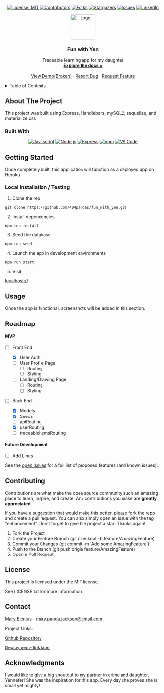 <!-- For assistance using this README for your project, reach out to your instructinoal staff. -->

<div align="center">

  <!-- Add badges using the following format: -->
  <!-- ![Name](urlToShieldHere)(urlToGithubHere) -->

[![License: MIT](https://img.shields.io/badge/License-MIT-yellow.svg)](https://opensource.org/licenses/MIT)
[![Contributors](https://img.shields.io/github/contributors/404pandas/fun_with_yen.svg?style=plastic&logo=appveyor)](https://github.com/404pandas/fun_with_yen/graphs/contributors)
[![Forks](https://img.shields.io/github/forks/404pandas/fun_with_yen.svg?style=plastic&logo=appveyor)](https://github.com/404pandas/fun_with_yen/network/members)
[![Stargazers](https://img.shields.io/github/stars/404pandas/fun_with_yen.svg?style=plastic&logo=appveyor)](https://github.com/404pandas/fun_with_yen/stargazers)
[![Issues](https://img.shields.io/github/issues/404pandas/fun_with_yen.svg?style=plastic&logo=appveyor)](https://github.com/404pandas/fun_with_yen/issues)
[![LinkedIn](https://img.shields.io/badge/-LinkedIn-black.svg?style=plastic&logo=appveyor&logo=linkedin&colorB=555)](https://linkedin.com/in/404pandas)

</div>

<!-- PROJECT LOGO -->

<div align="center">
  <a href="https://github.com/404pandas/fun_with_yen">
    <img src="./public/images/" alt="Logo" width="80" height="80">
  </a>

  <h3 align="center">Fun with Yen</h3>

  <p align="center">
    Traceable learning app for my daughter    <br />
    <a href="https://github.com/404pandas/fun_with_yen"><strong>Explore the docs »</strong></a>
    <br />
    <br />
    <a href="https://github.com/404pandas/fun_with_yen">View Demo(Broken)</a>
    ·
    <a href="https://github.com/404pandas/fun_with_yen/issues">Report Bug</a>
    ·
    <a href="https://github.com/404pandas/fun_with_yen/issues">Request Feature</a>

  </p>
</div>

<!-- TABLE OF CONTENTS -->
<details>
  <summary>Table of Contents</summary>
  <ol>
    <li>
      <a href="#about-the-project">About The Project</a>
      <ul>
        <li><a href="#built-with">Built With</a></li>
      </ul>
    </li>
    <li>
      <a href="#getting-started">Getting Started</a>
      <ul>
        <li><a href="#installation">Installation</a></li>
      </ul>
    </li>
    <li><a href="#usage">Usage</a></li>
    <li><a href="#roadmap">Roadmap</a></li>
    <li><a href="#contributing">Contributing</a></li>
    <li><a href="#license">License</a></li>
    <li><a href="#contact">Contact</a></li>
    <li><a href="#acknowledgments">Acknowledgments</a></li>
  </ol>
</details>

<!-- ABOUT THE PROJECT -->

## About The Project

<!-- Add screenshots using the following format: -->
<!-- ![Screenshot alt description](directPathOfScreenshots) -->

<!--  -->

This project was built using Express, Handlebars, mySQL2, sequelize, and materialize.css

### Built With

<div align="center">

<!-- TODO -->

[![Javascript](https://img.shields.io/badge/Language-JavaScript-ff0000?style=plastic&logo=JavaScript&logoWidth=10)](https://javascript.info/)
[![Node.js](https://img.shields.io/badge/Framework-Node.js-ff0000?style=plastic&logo=Node.js&logoWidth=10)](https://nodejs.org/en/)
[![Express](https://img.shields.io/badge/Framework-Express-80ff00?style=plastic&logo=Express&logoWidth=10)](https://expressjs.com/)
[![npm](https://img.shields.io/badge/Tools-npm-ff0000?style=plastic&logo=npm&logoWidth=10)](https://www.npmjs.com/)
[![VS Code](https://img.shields.io/badge/IDE-VSCode-ff0000?style=plastic&logo=VisualStudioCode&logoWidth=10)](https://code.visualstudio.com/docs)

</div>

<!-- GETTING STARTED -->

## Getting Started

Once completely built, this application will function as a deployed app on Heroku

### Local Installation / Testing

1. Clone the rep

```
git clone https://github.com/404pandas/fun_with_yen.git
```

2. Install dependencies

```
npm run install
```

3. Seed the database

```
npm run seed
```

4. Launch the app in development environments

```
npm run start
```

5. Visit:

[localhost://]()

<!-- USAGE EXAMPLES -->

## Usage

Once the app is functional, screenshots will be added in this section.

<!-- ROADMAP -->

## Roadmap

#### MVP

- [ ] Front End

  - [x] User Auth
  - [ ] User Profile Page
    - [ ] Routing
    - [ ] Styling
  - [ ] Landing/Drawing Page
    - [ ] Routing
    - [ ] Styling

- [ ] Back End
  - [x] Models
  - [x] Seeds
  - [ ] apiRouting
  - [x] userRouting
  - [ ] traceableItemsRouting

#### Future Development

- [ ] Add Lines

See the [open issues](https://github.com/404pandas/fun_with_yen/issues) for a full list of proposed features (and known issues).

<!-- CONTRIBUTING -->

## Contributing

Contributions are what make the open source community such an amazing place to learn, inspire, and create. Any contributions you make are **greatly appreciated**.

If you have a suggestion that would make this better, please fork the repo and create a pull request. You can also simply open an issue with the tag "enhancement".
Don't forget to give the project a star! Thanks again!

1. Fork the Project
2. Create your Feature Branch (git checkout -b feature/AmazingFeature)
3. Commit your Changes (git commit -m 'Add some AmazingFeature')
4. Push to the Branch (git push origin feature/AmazingFeature)
5. Open a Pull Request

<!-- LICENSE -->

## License

This project is licensed under the MIT license.

See LICENSE.txt for more information.

<!-- CONTACT -->

## Contact

[Mary Elenius](https://maryelenius.com/d20) - mary.panda.jackson@gmail.com

Project Links:

[Github Repository](https://github.com/404pandas/fun_with_yen)

[Deployment- link later]()

<!-- ACKNOWLEDGMENTS -->

## Acknowledgments

I would like to give a big shoutout to my partner in crime and daughter, Yennefer! She was the inspiration for this app. Every day she proves she is small yet mighty!
